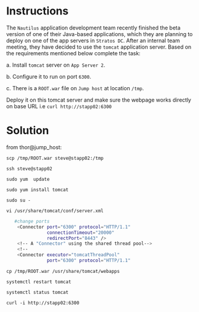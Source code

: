 # Instructions

The `Nautilus` application development team recently finished the beta version of one of their Java-based applications, which they are planning to deploy on one of the app servers in `Stratos DC`. After an internal team meeting, they have decided to use the `tomcat` application server. Based on the requirements mentioned below complete the task:

a.  Install `tomcat` server on `App Server 2`.

b. Configure it to run on port `6300`.

c. There is a `ROOT.war` file on `Jump host` at location `/tmp`.

Deploy it on this tomcat server and make sure the webpage works directly on base URL i.e `curl http://stapp02:6300`

# Solution

from thor@jump_host:

`scp /tmp/ROOT.war steve@stapp02:/tmp`

`ssh steve@stapp02`

`sudo yum  update`

`sudo yum install tomcat`

`sudo su -`

`vi /usr/share/tomcat/conf/server.xml`

```bash
   #change ports
    <Connector port="6300" protocol="HTTP/1.1"
               connectionTimeout="20000"
               redirectPort="8443" />
    <!-- A "Connector" using the shared thread pool-->
    <!--
    <Connector executor="tomcatThreadPool"
               port="6300" protocol="HTTP/1.1"

```
`cp /tmp/ROOT.war /usr/share/tomcat/webapps`

`systemctl restart tomcat`

`systemctl status tomcat`

`curl -i http://stapp02:6300`
